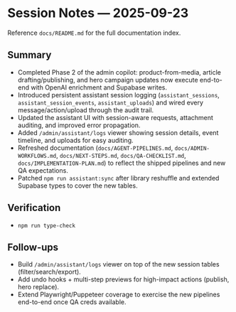 # Session Notes — 2025-09-23

Reference `docs/README.md` for the full documentation index.

## Summary
- Completed Phase 2 of the admin copilot: product-from-media, article drafting/publishing, and hero campaign updates now execute end-to-end with OpenAI enrichment and Supabase writes.
- Introduced persistent assistant session logging (`assistant_sessions`, `assistant_session_events`, `assistant_uploads`) and wired every message/action/upload through the audit trail.
- Updated the assistant UI with session-aware requests, attachment auditing, and improved error propagation.
- Added `/admin/assistant/logs` viewer showing session details, event timeline, and uploads for easy auditing.
- Refreshed documentation (`docs/AGENT-PIPELINES.md`, `docs/ADMIN-WORKFLOWS.md`, `docs/NEXT-STEPS.md`, `docs/QA-CHECKLIST.md`, `docs/IMPLEMENTATION-PLAN.md`) to reflect the shipped pipelines and new QA expectations.
- Patched `npm run assistant:sync` after library reshuffle and extended Supabase types to cover the new tables.

## Verification
- `npm run type-check`

## Follow-ups
- Build `/admin/assistant/logs` viewer on top of the new session tables (filter/search/export).
- Add undo hooks + multi-step previews for high-impact actions (publish, hero replace).
- Extend Playwright/Puppeteer coverage to exercise the new pipelines end-to-end once QA creds available.
